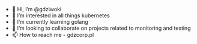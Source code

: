 - 👋   Hi, I’m @gdziwoki
- 👀   I’m interested in all things kubernetes
- 🌱   I’m currently learning golang
- 💞️   I’m looking to collaborate on projects related to monitoring and testing
- 📫   How to reach me - gdzcorp.pl

<!---
gdziwoki/gdziwoki is a ✨ special ✨ repository because its `README.md` (this file) appears on your GitHub profile.
You can click the Preview link to take a look at your changes.
--->
